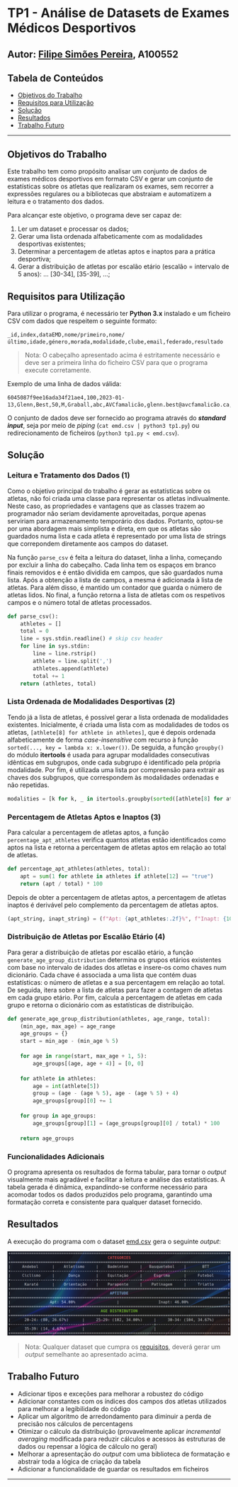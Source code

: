 # TP1 - Análise de Datasets de Exames Médicos Desportivos

## Autor: [Filipe Simões Pereira](https://github.com/Filipe2817), A100552

## Tabela de Conteúdos

- [Objetivos do Trabalho](#objetivos-do-trabalho)
- [Requisitos para Utilização](#requisitos-para-utilização)
- [Solução](#solução)
- [Resultados](#resultados)
- [Trabalho Futuro](#trabalho-futuro)

---

## Objetivos do Trabalho

Este trabalho tem como propósito analisar um conjunto de dados de exames médicos desportivos em formato CSV e gerar um conjunto de estatísticas sobre os atletas que realizaram os exames, sem recorrer a expressões regulares ou a bibliotecas que abstraiam e automatizem a leitura e o tratamento dos dados.

Para alcançar este objetivo, o programa deve ser capaz de:

1. Ler um dataset e processar os dados;
2. Gerar uma lista ordenada alfabeticamente com as modalidades desportivas existentes;
3. Determinar a percentagem de atletas aptos e inaptos para a prática desportiva;
4. Gerar a distribuição de atletas por escalão etário (escalão = intervalo de 5 anos): ... [30-34], [35-39], ...;

## Requisitos para Utilização

Para utilizar o programa, é necessário ter **Python 3.x** instalado e um ficheiro CSV com dados que respeitem o seguinte formato:

```csv
_id,index,dataEMD,nome/primeiro,nome/último,idade,género,morada,modalidade,clube,email,federado,resultado
```

> Nota: O cabeçalho apresentado acima é estritamente necessário e deve ser a primeira linha do ficheiro CSV para que o programa execute corretamente.

Exemplo de uma linha de dados válida:

```csv
6045087f9ee16ada34f21ae4,100,2023-01-13,Glenn,Best,50,M,Graball,abc,AVCfamalicão,glenn.best@avcfamalicão.ca,true,true
```

O conjunto de dados deve ser fornecido ao programa através do ***standard input***, seja por meio de *piping* (`cat emd.csv | python3 tp1.py`) ou redirecionamento de ficheiros (`python3 tp1.py < emd.csv`).

## Solução

### Leitura e Tratamento dos Dados (1)

Como o objetivo principal do trabalho é gerar as estatísticas sobre os atletas, não foi criada uma classe para representar os atletas indivualmente. Neste caso, as
propriedades e vantagens que as classes trazem ao programador não seriam devidamente aproveitadas, porque apenas serviriam para armazenamento temporário dos dados. Portanto, optou-se por uma abordagem mais simplista e direta, em que os atletas são guardados numa lista e cada atleta é representado por uma lista de strings que correpondem diretamente aos campos do dataset.

Na função `parse_csv` é feita a leitura do dataset, linha a linha, começando por excluir a linha do cabeçalho. Cada linha tem os espaços em branco finais removidos e é então dividida em campos, que são guardados numa lista. Após a obtenção a lista de campos, a mesma é adicionada à lista de atletas. Para além disso, é mantido um contador que guarda o número de atletas lidos. No final, a função retorna a lista de atletas com os respetivos campos e o número total de atletas processados.

```python
def parse_csv():
    athletes = []
    total = 0
    line = sys.stdin.readline() # skip csv header
    for line in sys.stdin:
        line = line.rstrip()
        athlete = line.split(',')
        athletes.append(athlete)
        total += 1
    return (athletes, total)
```

### Lista Ordenada de Modalidades Desportivas (2)

Tendo já a lista de atletas, é possível gerar a lista ordenada de modalidades existentes. Inicialmente, é criada uma lista com as modalidades de todos os atletas, `[athlete[8] for athlete in athletes]`, que é depois ordenada alfabeticamente de forma *case-insensitive* com recurso à função `sorted(..., key = lambda x: x.lower())`. De seguida, a função `groupby()` do módulo **itertools** é usada para agrupar modalidades consecutivas idênticas em subgrupos, onde cada subgrupo é identificado pela própria modalidade. Por fim, é utilizada uma lista por compreensão para extrair as chaves dos subgrupos, que correspondem às modalidades ordenadas e não repetidas.

```python
modalities = [k for k, _ in itertools.groupby(sorted([athlete[8] for athlete in athletes], key = lambda x: x.lower()))]
```

### Percentagem de Atletas Aptos e Inaptos (3)

Para calcular a percentagem de atletas aptos, a função `percentage_apt_athletes` verifica quantos atletas estão identificados como aptos na lista e retorna a percentagem de atletas aptos em relação ao total de atletas.

```python
def percentage_apt_athletes(athletes, total):
    apt = sum(1 for athlete in athletes if athlete[12] == "true")
    return (apt / total) * 100
```

Depois de obter a percentagem de atletas aptos, a percentagem de atletas inaptos é derivável pelo complemento da percentagem de atletas aptos.

```python
(apt_string, inapt_string) = (f"Apt: {apt_athletes:.2f}%", f"Inapt: {100 - apt_athletes:.2f}%")
```

### Distribuição de Atletas por Escalão Etário (4)

Para gerar a distribuição de atletas por escalão etário, a função `generate_age_group_distribution` determina os grupos etários existentes com base no intervalo de idades dos atletas e insere-os como chaves num dicionário. Cada chave é associada a uma lista que contém duas estatísticas: o número de atletas e a sua percentagem em relação ao total. De seguida, itera sobre a lista de atletas para fazer a contagem de atletas em cada grupo etário. Por fim, calcula a percentagem de atletas em cada grupo e retorna o dicionário com as estatísticas de distribuição.

```python
def generate_age_group_distribution(athletes, age_range, total):
    (min_age, max_age) = age_range
    age_groups = {}
    start = min_age - (min_age % 5)

    for age in range(start, max_age + 1, 5):
        age_groups[(age, age + 4)] = [0, 0]

    for athlete in athletes:
        age = int(athlete[5])
        group = (age - (age % 5), age - (age % 5) + 4)
        age_groups[group][0] += 1

    for group in age_groups:
        age_groups[group][1] = (age_groups[group][0] / total) * 100

    return age_groups
```

### Funcionalidades Adicionais

O programa apresenta os resultados de forma tabular, para tornar o *output* visualmente mais agradável e facilitar a leitura e análise das estatísticas. A tabela gerada é dinâmica, expandindo-se conforme necessário para acomodar todos os dados produzidos pelo programa, garantindo uma formatação correta e consistente para qualquer dataset fornecido.

## Resultados

A execução do programa com o dataset [emd.csv](emd.csv) gera o seguinte *output*:

![Output tp1](/images/tp1-output.png)

> Nota: Qualquer dataset que cumpra os [requisitos](#requisitos-para-utilização), deverá gerar um *output* semelhante ao apresentado acima.

## Trabalho Futuro

- Adicionar tipos e exceções para melhorar a robustez do código
- Adicionar constantes com os índices dos campos dos atletas utilizados para melhorar a legibilidade do código
- Aplicar um algoritmo de arredondamento para diminuir a perda de precisão nos cálculos de percentagens
- Otimizar o cálculo da distribuição (provavelmente aplicar *incremental averaging* modificada para reduzir cálculos e acessos às estruturas de dados ou repensar a lógica de cálculo no geral)
- Melhorar a apresentação do *output* com uma biblioteca de formatação e abstrair toda a lógica de criação da tabela
- Adicionar a funcionalidade de guardar os resultados em ficheiros

---
